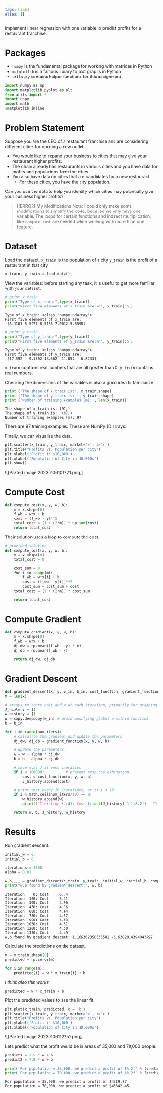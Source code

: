 ```yaml
---
tags: [lab]
alias: []
---
```

Implement linear regression with one variable to predict profits for a restaurant franchise. 
# Packages
- `numpy` is the fundamental package for working with matrices in Python
- `matplotlib` is a famous library to plot graphs in Python
- `utils.py` contains helper functions for this assignment
```python
import numpy as np
import matplotlib.pyplot as plt
from utils import *
import copy
import math
%matplotlib inline
```
# Problem Statement
Suppose you are the CEO of a restaurant franchise and are considering different cities for opening a new outlet.
-   You would like to expand your business to cities that may give your restaurant higher profits.
-   The chain already has restaurants in various cities and you have data for profits and populations from the cities.
-   You also have data on cities that are candidates for a new restaurant.
    -   For these cities, you have the city population.

Can you use the data to help you identify which cities may potentially give your business higher profits?


> [!ERROR] My Modifications
> Note: I could only make some modifications to simplify the code, because we only have one variable. The loops for certain functions and indirect multiplication, like `compute_cost` are needed when working with more than one feature. 

# Dataset
Load the dataset.
`x_train` is the population of a city
`y_train` is the profit of a restaurant in that city
```python
x_train, y_train = load_data()
```

View the variables: before starting any task, it is useful to get more familiar with your dataset.
```python
# print x_train
print("Type of x_train:",type(x_train))
print("First five elements of x_train are:\n", x_train[:5]) 
```
```
Type of x_train: <class 'numpy.ndarray'>
First five elements of x_train are:
 [6.1101 5.5277 8.5186 7.0032 5.8598]
```
```python
# print y_train
print("Type of y_train:",type(y_train))
print("First five elements of y_train are:\n", y_train[:5])  
```
```
Type of y_train: <class 'numpy.ndarray'>
First five elements of y_train are:
 [17.592   9.1302 13.662  11.854   6.8233]
```

`x_train` contains real numbers that are all greater than 0.
`y_train` contains real numbers.

Checking the dimensions of the variables is also a good idea to familiarize.
```python
print ('The shape of x_train is:', x_train.shape)
print ('The shape of y_train is: ', y_train.shape)
print ('Number of training examples (m):', len(x_train))
```
```
The shape of x_train is: (97,)
The shape of y_train is:  (97,)
Number of training examples (m): 97
```
There are 97 training examples. These are NumPy 1D arrays.

Finally, we can visualize the data.
```python
plt.scatter(x_train, y_train, market='x', c='r')
plt.title("Profits vs. Population per city")
plt.ylabel('Profit in $10,000')
plt.xlabel('Population of City in 10,000s')
plt.show()
```
![[Pasted image 20230106101221.png]]

# Compute Cost
```python
def compute_cost(x, y, w, b):
	m = x.shape[0]
	f_wb = w*x + b
	cost = (f_wb - y)**2
	total_cost = (1 / (2*m)) * np.sum(cost)
	return total_cost
```

Their solution uses a loop to compute the cost.
```python
# provided solution
def compute_cost(x, y, w, b):
	m = x.shape[0]
	total_cost = 0

	cost_sum = 0
	for i in range(m):
		f_wb = w*x[i] + b
		cost = (f_wb - y[i])**2
		cost_sum = cost_sum + cost
	total_cost = (1 / (2*m)) * cost_sum

	return total_cost
```

# Compute Gradient
```python
def compute_gradient(x, y, w, b):
	m = x.shape[0]
	f_wb = w*x + b
	dj_dw = np.mean((f_wb - y) * x)
	dj_db = np.mean(f_wb - y)

	return dj_dw, dj_db
```

# Gradient Descent
```python
def gradient_descent(x, y, w_in, b_in, cost_function, gradient_function, alpha, num_iters):
m = len(x)

# arrays to store cost and w at each iteration, primarily for graphing
J_history = []
w_history = []
w = copy.deepcopy(w_in) # avoid modifying global w within function
b = b_in

for i in range(num_iters):
	# calculate the gradient and update the parameters
	dj_dw, dj_db = gradient_function(x, y, w, b)

	# update the parameters
	w = w - alpha * dj_dw
	b = b - alpha * dj_db

	# save cost J at each iteration
	if i < 100000:          # prevent resource exhaustion
		cost = cost_function(x, y, w, b)
		J_history.append(cost)

	# print cost every 10 iterations, or if i < 10
	if i % math.ceil(num_iters/10) == 0:
		w_history.append(w)
		print(f"Iteration {i:4}: Cost {float(J_history[-1]):8.2f}   ")

	return w, b, J_history, w_history
```

# Results
Run gradient descent.
```python
initial_w = 0.
initial_b = 0.

iterations = 1500
alpha = 0.01

w,b,_,_ = gradient_descent(x_train, y_train, initial_w, initial_b, compute_cost, compute_gradient, alpha, iterations)
print("w,b found by gradient descent:", w, b)
```
```
Iteration    0: Cost     6.74   
Iteration  150: Cost     5.31   
Iteration  300: Cost     4.96   
Iteration  450: Cost     4.76   
Iteration  600: Cost     4.64   
Iteration  750: Cost     4.57   
Iteration  900: Cost     4.53   
Iteration 1050: Cost     4.51   
Iteration 1200: Cost     4.50   
Iteration 1350: Cost     4.49   
w,b found by gradient descent: 1.166362350335582 -3.6302914394043597
```

Calculate the predictions on the dataset.
```python
m = x_train.shape[0]
predicted = np.zeros(m)

for i in range(m):
	predicted[i] = w * x_train[i] + b
```
*I think also this works:*
```python
predicted = w * x_train + b
```

Plot the predicted values to see the linear fit.
```python
plt.plot(x_train, predicted, c = 'b')
plt.scatter(x_train, y_train, marker='x', c='r')
plt.title("Profits vs. Population per city")
plt.ylabel('Profit in $10,000')
plt.xlabel('Population of City in 10,000s')
```
![[Pasted image 20230106112251.png]]

Lets predict what the profit would be in areas of 35,000 and 70,000 people.
```python
predict1 = 3.5 * w + b
predict2 = 7.0 * w + b

print('For population = 35,000, we predict a profit of $%.2f' % (predict1*10000))
print('For population = 70,000, we predict a profit of $%.2f' % (predict2*10000))
```
```
For population = 35,000, we predict a profit of $4519.77
For population = 70,000, we predict a profit of $45342.45
```
